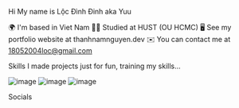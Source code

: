 Hi My name is Lộc Đình Đinh aka Yuu

🌍  I'm based in Viet Nam
👨‍🎓 Studied at HUST (OU HCMC)
🖥️  See my portfolio website at thanhnamnguyen.dev
✉️  You can contact me at 18052004loc@gmail.com

Skills
I made projects just for fun, training my skills...

![image](https://github.com/user-attachments/assets/d80c64f5-dfae-4376-a408-dd6fa1378fbf) ![image](https://github.com/user-attachments/assets/c4b56a9a-a888-4169-8803-68811ac3a893) ![image](https://github.com/user-attachments/assets/647c97a9-cbb1-4bff-8e8a-ead38e395de2)




Socials

